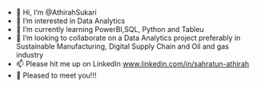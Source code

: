 - 👋 Hi, I’m @AthirahSukari
- 👀 I’m interested in Data Analytics
- 🌱 I’m currently learning PowerBI,SQL, Python and Tableu
- 💞️ I’m looking to collaborate on a Data Analytics project preferably in Sustainable Manufacturing, Digital Supply Chain and Oil and gas industry
- 📫 Please hit me up on LinkedIn www.linkedin.com/in/sahratun-athirah
- 💞️ Pleased to meet you!!!

<!---
AthirahSukari/AthirahSukari is a ✨ special ✨ repository because its `README.md` (this file) appears on your GitHub profile.
You can click the Preview link to take a look at your changes.
--->
